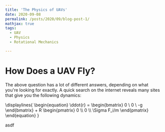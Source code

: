 ```yaml
---
title: 'The Physics of UAVs'
date: 2020-09-08
permalink: /posts/2020/09/blog-post-1/
mathjax: true
tags:
  - UAV
  - Physics
  - Rotational Mechanics

---
```


How Does a UAV Fly?
===

The above question has a lot of different answers, depending on what you're looking for exactly. A quick search on the internet reveals many sites that give you the following dynamics:

\displaylines{
\begin{equation}
\ddot{r} = 
\begin{bmatrix}
0 \\
0 \\
-g
\end{bmatrix} + 
R
\begin{pmatrix}
0 \\\\
0 \\\\
\Sigma F_i/m
\end{pmatrix}
\end{equation}
}

asdf